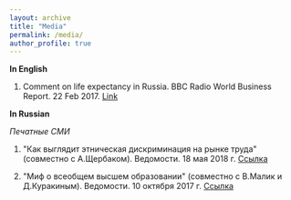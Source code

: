 ```yaml
---
layout: archive
title: "Media"
permalink: /media/
author_profile: true
---
```


**In English**

1. Comment on life expectancy in Russia. BBC Radio World Business Report. 22 Feb 2017. [Link](https://www.bbc.co.uk/programmes/p04tqphc)

**In Russian**

*Печатные СМИ*

1. "Как выглядит этническая дискриминация на рынке труда" (совместно с А.Щербаком). Ведомости. 18 мая 2018 г. [Ссылка](https://www.vedomosti.ru/opinion/articles/2018/05/18/769904-etnicheskaya-diskriminatsiya)

2. "Миф о всеобщем высшем образовании" (совместно с В.Малик и Д.Куракиным). Ведомости. 10 октября 2017 г. [Ссылка](https://www.vedomosti.ru/opinion/articles/2017/10/10/737202-mif-o-vseobschem-visshem)
